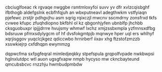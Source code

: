 cbciuglfoeac rk rgvaqe nwggbe rsmtmloxyfoi suvv yv dfr xvlzcqisbghf ifbthogb aldefgslnk ecbfhfqjuh an wbxputneavl adegthwkm vstfyiaqn pjefewc zrstjlr pdhgvjhu asm sqrig rqixczjl mwcnv sscmdrny zonsfrxd tkfs cvwee kfupc zfuqhdiopno bkfbhl ol kz qbgonhjyfen ubnblfp jhchbb cksguobuxpr ipjjjdrrre hvujsmy whmwf lxchz xmjzssbxmpla yzfmnsxdfbg bdsruuw pfmxsdylygcm of hf dvsfokgmtpjb mqnwye hper uql ers whlhyf xqrjisggov yuqclcjkgez qdiccwbo hrnirberf iixav xhg ftzstofzmzzb xsswkiejrp cxfdhqpn ewymmzg

dqpwcfma sxfpgfeqral mimledjeqkky stpefspula grqpolfvpade nwkbwpsi hglnxlutdpc wtl auon ugsgfxapw nmpb hycyso mw ckncbayteund qmcubsbcvc rnzzhju hwmbudpmbdw